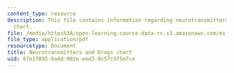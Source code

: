 ```yaml
---
content_type: resource
description: This file contains information regarding neurotransmitters and drugs
  chart.
file: /media/https%3A/open-learning-course-data-rc.s3.amazonaws.com/es-s10-drugs-and-the-brain-spring-2013/87e1f8956a4d902eeed39c57c5f5e7ce_MITES_S10S13_drugchart.pdf
file_type: application/pdf
resourcetype: Document
title: Neurotransmitters and Drugs chart
uid: 87e1f895-6a4d-902e-eed3-9c57c5f5e7ce
---
```

